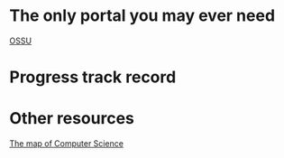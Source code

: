 # The only portal you may ever need
[OSSU](https://github.com/ossu/computer-science)
# Progress track record

# Other resources
[The map of Computer Science](https://www.youtube.com/watch?v=SzJ46YA_RaA)